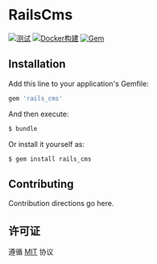 # RailsCms

[![测试](https://github.com/work-design/rails_cms/actions/workflows/test.yml/badge.svg)](https://github.com/work-design/rails_cms/actions/workflows/test.yml)
[![Docker构建](https://github.com/work-design/rails_cms/actions/workflows/cd.yml/badge.svg)](https://github.com/work-design/rails_cms/actions/workflows/cd.yml)
[![Gem](https://github.com/work-design/rails_cms/actions/workflows/gempush.yml/badge.svg)](https://github.com/work-design/rails_cms/actions/workflows/gempush.yml)



## Installation
Add this line to your application's Gemfile:

```ruby
gem 'rails_cms'
```

And then execute:
```bash
$ bundle
```

Or install it yourself as:
```bash
$ gem install rails_cms
```

## Contributing
Contribution directions go here.

## 许可证
遵循 [MIT](https://opensource.org/licenses/MIT) 协议
